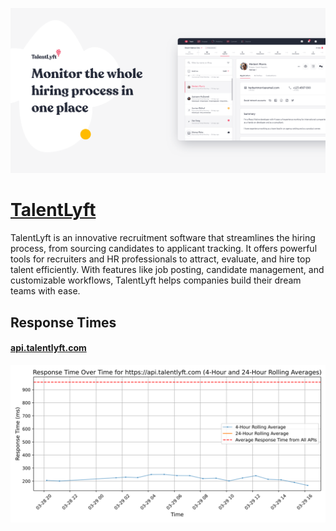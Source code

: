 [![Visit TalentLyft](imagePreview.png)](https://talentlyft.com)

# [TalentLyft](https://talentlyft.com)

TalentLyft is an innovative recruitment software that streamlines the hiring process, from sourcing candidates to applicant tracking. It offers powerful tools for recruiters and HR professionals to attract, evaluate, and hire top talent efficiently. With features like job posting, candidate management, and customizable workflows, TalentLyft helps companies build their dream teams with ease.

## Response Times

#### [api.talentlyft.com](https://api.talentlyft.com)

![api.talentlyft.com](response-time-charts/6170692e74616c656e746c7966742e636f6d.svg)

